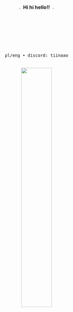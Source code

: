 <h3 align="center"> <img src="https://cdn3.emoji.gg/emojis/5526-whitestar.png" width="3%"> Hi hi hello!! <img src="https://cdn3.emoji.gg/emojis/5526-whitestar.png" width="3%"> </h3>

<div align="center">
  <div>
     <kbd>
       <br>
       &nbsp; &nbsp;  &nbsp; &nbsp; pl/eng • discord: tiinaao  &nbsp; &nbsp;  &nbsp; &nbsp;
       <br> <br>
     </kbd>
  <div>
    <br>
</div>
<img src="https://file.garden/aGE2qANLWActgIGK/f2ef7e72a9a535475027132479427da6-ezgif.com-effects.gif" width="45%">

